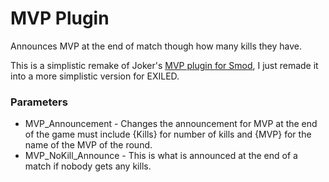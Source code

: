 # MVP Plugin

Announces MVP at the end of match though how many kills they have.

This is a simplistic remake of Joker's <a href="https://github.com/galaxy119/MVP">MVP plugin for Smod</a>, I just remade it into a more simplistic version for EXILED.

<h3>Parameters</h3>

+ MVP_Announcement - Changes the announcement for MVP at the end of the game must include {Kills} for number of kills and {MVP} for the name of the MVP of the round.
+ MVP_NoKill_Announce - This is what is announced at the end of a match if nobody gets any kills.
